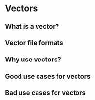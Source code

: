 # Vectors

## What is a vector?

## Vector file formats

## Why use vectors?

## Good use cases for vectors

## Bad use cases for vectors
